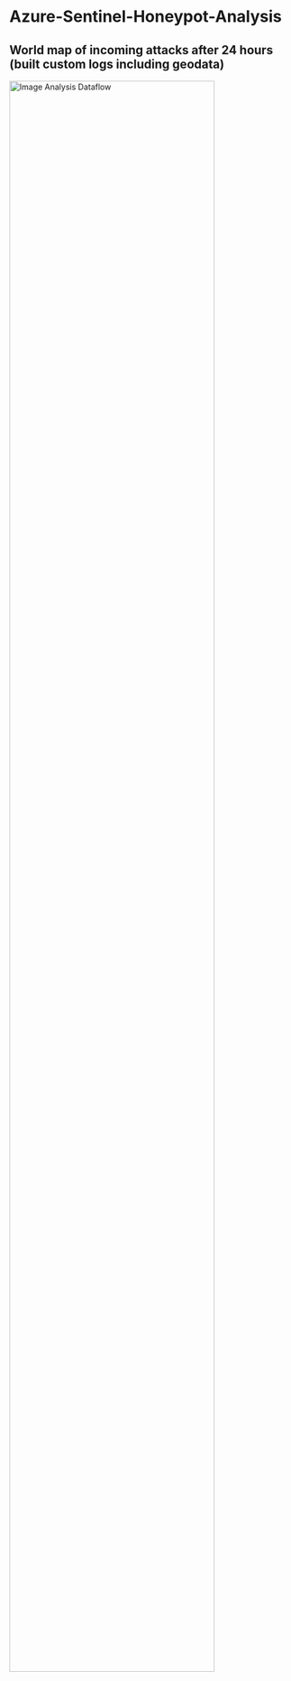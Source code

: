 # Azure-Sentinel-Honeypot-Analysis




<h2>World map of incoming attacks after 24 hours (built custom logs including geodata)</h2>
<img src="https://i.imgur.com/krRFrK5.png" height="85%" width="85%" alt="Image Analysis Dataflow"/>


